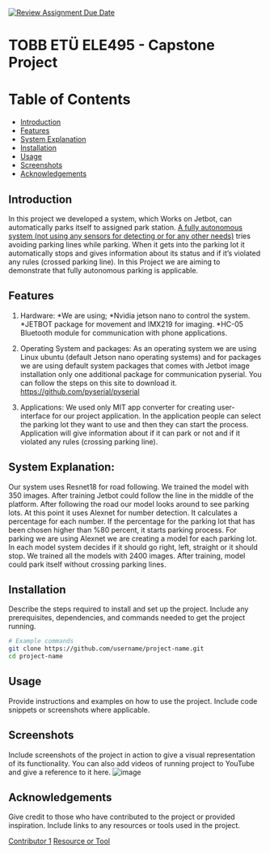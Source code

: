 [![Review Assignment Due Date](https://classroom.github.com/assets/deadline-readme-button-22041afd0340ce965d47ae6ef1cefeee28c7c493a6346c4f15d667ab976d596c.svg)](https://classroom.github.com/a/5mCoF9-h)
# TOBB ETÜ ELE495 - Capstone Project

# Table of Contents
- [Introduction](#introduction)
- [Features](#features)
- [System Explanation](#system-explanation)
- [Installation](#installation)
- [Usage](#usage)
- [Screenshots](#screenshots)
- [Acknowledgements](#acknowledgements)

## Introduction
In this project we developed a system, which Works on Jetbot, can automatically parks itself to assigned park station. <u>A fully autonomous system (not using any sensors for detecting or for any other needs)</u> tries avoiding parking lines while parking. When it gets into the parking lot it automatically stops and gives information about its status and if it’s violated any rules (crossed parking line). In this Project we are aiming to demonstrate that fully autonomous parking is applicable.

## Features
1. Hardware: 
*We are using;
*Nvidia jetson nano to control the system.
*JETBOT package for movement and IMX219 for imaging.
*HC-05 Bluetooth module for communication with phone applications.

2. Operating System and packages:
As an operating system we are using Linux ubuntu (default Jetson nano operating systems) and for packages we are using default system packages that comes with Jetbot image installation only one additional package for communication pyserial. You can follow the steps on this site to download it. https://github.com/pyserial/pyserial

3. Applications:
We used only MIT app converter for creating user-interface for our project application. In the application people can select the parking lot they want to use and then they can start the process. Application will give information about if it can park or not and if it violated any rules (crossing parking line).


## System Explanation: 
Our system uses Resnet18 for road following. We trained the model with 350 images. After training Jetbot could follow the line in the middle of the platform. 
After following the road our model looks around to see parking lots. At this point it uses Alexnet for number detection. It calculates a percentage for each number. If the percentage for the parking lot that has been chosen higher than %80 percent, it starts parking process. 
For parking we are using Alexnet we are creating a model for each parking lot. In each model system decides if it should go right, left, straight or it should stop.  We trained all the models with 2400 images. After training, model could park itself without crossing parking lines. 


## Installation
Describe the steps required to install and set up the project. Include any prerequisites, dependencies, and commands needed to get the project running.

```bash
# Example commands
git clone https://github.com/username/project-name.git
cd project-name
```

## Usage
Provide instructions and examples on how to use the project. Include code snippets or screenshots where applicable.

## Screenshots
Include screenshots of the project in action to give a visual representation of its functionality. You can also add videos of running project to YouTube and give a reference to it here. 
![image](https://github.com/user-attachments/assets/9e560841-ebfc-49a9-a548-251b6f37c3e5)

## Acknowledgements
Give credit to those who have contributed to the project or provided inspiration. Include links to any resources or tools used in the project.

[Contributor 1](https://github.com/user1)
[Resource or Tool](https://www.nvidia.com)
